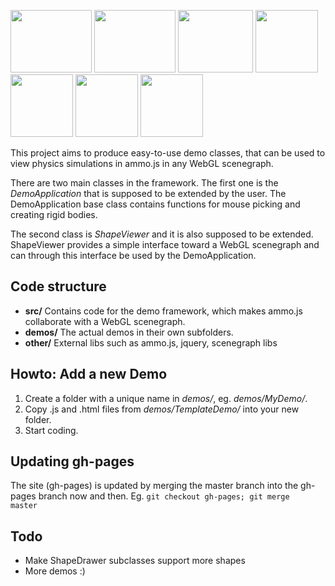 <a href="http://schteppe.github.com/ammo.js-demos/demos/ChessDemo/index.html"    target="_blank"><img src="http://schteppe.github.com/ammo.js-demos/demos/ChessDemo/thumb.png"    width="130" height="100"/></a>
<a href="http://schteppe.github.com/ammo.js-demos/demos/CarsDemo/index.html"     target="_blank"><img src="http://schteppe.github.com/ammo.js-demos/demos/CarsDemo/thumb.jpg"     width="130" height="100"></a>
<a href="http://schteppe.github.com/ammo.js-demos/demos/RagdollDemo/three.html"  target="_blank"><img src="http://schteppe.github.com/ammo.js-demos/demos/RagdollDemo/thumb.png"  width="120" height="100"></a>
<a href="http://schteppe.github.com/ammo.js-demos/demos/BoxDemo/index.html"      target="_blank"><img src="http://schteppe.github.com/ammo.js-demos/demos/BoxDemo/thumb.png"      width="100" height="100"></a>
<a href="http://schteppe.github.com/ammo.js-demos/demos/VehicleDemo/index.html"  target="_blank"><img src="http://schteppe.github.com/ammo.js-demos/demos/VehicleDemo/thumb.png"  width="100" height="100"></a>
<a href="http://schteppe.github.com/ammo.js-demos/demos/RagdollDemo/index.html"  target="_blank"><img src="http://schteppe.github.com/ammo.js-demos/demos/RagdollDemo/thumb.png"  width="100" height="100"></a>
<a href="http://schteppe.github.com/ammo.js-demos/demos/PendulumDemo/index.html" target="_blank"><img src="http://schteppe.github.com/ammo.js-demos/demos/PendulumDemo/thumb.png" width="100" height="100"></a>

This project aims to produce easy-to-use demo classes, that can be used to view physics simulations in ammo.js in any WebGL scenegraph.

There are two main classes in the framework. The first one is the _DemoApplication_ that is supposed to be extended by the user. The DemoApplication base class contains functions for mouse picking and creating rigid bodies.

The second class is _ShapeViewer_ and it is also supposed to be extended. ShapeViewer provides a simple interface toward a WebGL scenegraph and can through this interface be used by the DemoApplication.

## Code structure
* **src/** Contains code for the demo framework, which makes ammo.js collaborate with a WebGL scenegraph.
* **demos/** The actual demos in their own subfolders.
* **other/** External libs such as ammo.js, jquery, scenegraph libs

## Howto: Add a new Demo
1. Create a folder with a unique name in _demos/_, eg. _demos/MyDemo/_. 
2. Copy .js and .html files from _demos/TemplateDemo/_ into your new folder.
3. Start coding.

## Updating gh-pages
The site (gh-pages) is updated by merging the master branch into the gh-pages branch now and then. Eg. <code>git checkout gh-pages; git merge master</code>

## Todo
* Make ShapeDrawer subclasses support more shapes
* More demos :)